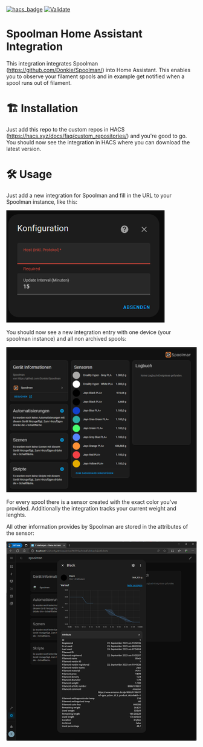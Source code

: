 
[![hacs_badge](https://img.shields.io/badge/HACS-Custom-41BDF5.svg)](https://github.com/hacs/integration) [![Validate](https://github.com/Disane87/spoolman-homeassistant/actions/workflows/validate.yml/badge.svg)](https://github.com/Disane87/spoolman-homeassistant/actions/workflows/validate.yml)


# Spoolman Home Assistant Integration

This integration integrates Spoolman (https://github.com/Donkie/Spoolman/) into Home Assistant. This enables you to observe your filament spools and in example get notified when a spool runs out of filament.

# 🏗️ Installation
Just add this repo to the custom repos in HACS (https://hacs.xyz/docs/faq/custom_repositories/) and you're good to go. You should now see the integration in HACS where you can download the latest version.

# 🛠️ Usage
Just add a new integration for Spoolman and fill in the URL to your Spoolman instance, like this:

![image](https://github.com/Disane87/spoolman-homeassistant/blob/main/resources/images/spoolman-integration-config.png?raw=true)

You should now see a new integration entry with one device (your spoolman instance) and all non archived spools:

![image](https://github.com/Disane87/spoolman-homeassistant/blob/main/resources/images/spoolman-integration-hass.png?raw=true)

For every spool there is a sensor created with the exact color you've provided. Additionally the integration tracks your current weight and lenghts.

All other information provides by Spoolman are stored in the attributes of the sensor:

![image](https://github.com/Disane87/spoolman-homeassistant/blob/main/resources/images/spoolman-integration-sensor.png?raw=true)

